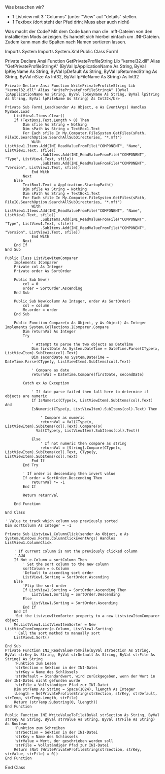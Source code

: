 Was brauchen wir?
- 1 Listview mit 3 "Columns" (unter "View" auf "details" stellen.
- 1 Textbox (dort steht der Pfad drin; Muss aber auch nicht)

Was macht der Code?
Mit dem Code kann man die .mft-Dateien von den installierten Mods anzeigen. Es handelt sich hierbei einfach um .INI-Dateien. Zudem kann man die Spalten nach Namen sortieren lassen.

Imports System
Imports System.Xml
Public Class Form1

   Private Declare Ansi Function GetPrivateProfileString Lib "kernel32.dll" Alias "GetPrivateProfileStringA" (ByVal lpApplicationName As String, ByVal lpKeyName As String, ByVal lpDefault As String, ByVal lpReturnedString As String, ByVal nSize As Int32, ByVal lpFileName As String) As Int32</br>
    
    Private Declare Ansi Function WritePrivateProfileString Lib "kernel32.dll" Alias "WritePrivateProfileStringA" (ByVal lpApplicationName As String, ByVal lpKeyName As String, ByVal lpString As String, ByVal lpFileName As String) As Int32</br>
  
    Private Sub Form1_Load(sender As Object, e As EventArgs) Handles MyBase.Load
        ListView1.Items.Clear()
        If (TextBox1.Text.Length > 0) Then
            Dim sfile As String = Nothing
            Dim sPath As String = TextBox1.Text
            For Each sfile In My.Computer.FileSystem.GetFiles(sPath, FileIO.SearchOption.SearchAllSubDirectories, "*.mft")
                With ListView1.Items.Add(INI_ReadValueFromFile("COMPONENT", "Name", ListView1.Text, sfile))
                    .SubItems.Add(INI_ReadValueFromFile("COMPONENT", "Type", ListView1.Text, sfile))
                    .SubItems.Add(INI_ReadValueFromFile("COMPONENT", "Version", ListView1.Text, sfile))
                End With
            Next
        Else
            TextBox1.Text = Application.StartupPath()
            Dim sfile As String = Nothing
            Dim sPath As String = TextBox1.Text
            For Each sfile In My.Computer.FileSystem.GetFiles(sPath, FileIO.SearchOption.SearchAllSubDirectories, "*.mft")
                With ListView1.Items.Add(INI_ReadValueFromFile("COMPONENT", "Name", ListView1.Text, sfile))
                    .SubItems.Add(INI_ReadValueFromFile("COMPONENT", "Type", ListView1.Text, sfile))
                    .SubItems.Add(INI_ReadValueFromFile("COMPONENT", "Version", ListView1.Text, sfile))
                End With
            Next
        End If
    End Sub

    Public Class ListViewItemComparer
        Implements IComparer
        Private col As Integer
        Private order As SortOrder

        Public Sub New()
            col = 0
            order = SortOrder.Ascending
        End Sub

        Public Sub New(column As Integer, order As SortOrder)
            col = column
            Me.order = order
        End Sub

        Public Function Compare(x As Object, y As Object) As Integer Implements System.Collections.IComparer.Compare
            Dim returnVal As Integer
            Try

                ' Attempt to parse the two objects as DateTime
                Dim firstDate As System.DateTime = DateTime.Parse(CType(x, ListViewItem).SubItems(col).Text)
                Dim secondDate As System.DateTime = DateTime.Parse(CType(y, ListViewItem).SubItems(col).Text)

                ' Compare as date
                returnVal = DateTime.Compare(firstDate, secondDate)

            Catch ex As Exception

                ' If date parse failed then fall here to determine if objects are numeric
                If IsNumeric(CType(x, ListViewItem).SubItems(col).Text) And
                IsNumeric(CType(y, ListViewItem).SubItems(col).Text) Then

                    ' Compare as numeric
                    returnVal = Val(CType(x, ListViewItem).SubItems(col).Text).CompareTo(
                  Val(CType(y, ListViewItem).SubItems(col).Text))

                Else
                    ' If not numeric then compare as string
                    returnVal = [String].Compare(CType(x, ListViewItem).SubItems(col).Text, CType(y, ListViewItem).SubItems(col).Text)
                End If
            End Try

            ' If order is descending then invert value
            If order = SortOrder.Descending Then
                returnVal *= -1
            End If

            Return returnVal

        End Function

    End Class

    ' Value to track which column was previously sorted
    Dim sortColumn As Integer = -1

    Private Sub Listview1_ColumnClick(sender As Object, e As System.Windows.Forms.ColumnClickEventArgs) Handles ListView1.ColumnClick

        ' If current column is not the previously clicked column
        ' Add
        If Not e.Column = sortColumn Then
            ' Set the sort column to the new column
            sortColumn = e.Column
            'Default to ascending sort order
            ListView1.Sorting = SortOrder.Ascending
        Else
            'Flip the sort order
            If ListView1.Sorting = SortOrder.Ascending Then
                ListView1.Sorting = SortOrder.Descending
            Else
                ListView1.Sorting = SortOrder.Ascending
            End If
        End If
        'Set the ListviewItemSorter property to a new ListviewItemComparer object
        Me.ListView1.ListViewItemSorter = New ListViewItemComparer(e.Column, ListView1.Sorting)
        ' Call the sort method to manually sort
        ListView1.Sort()

    End Sub
    Private Function INI_ReadValueFromFile(ByVal strSection As String, ByVal strKey As String, ByVal strDefault As String, ByVal strFile As String) As String
        'Funktion zum Lesen
        'strSection = Sektion in der INI-Datei
        'strKey = Name des Schlüssels
        'strDefault = Standardwert, wird zurückgegeben, wenn der Wert in der INI-Datei nicht gefunden wurde
        'strFile = Vollständiger Pfad zur INI-Datei
        Dim strTemp As String = Space(1024), lLength As Integer
        lLength = GetPrivateProfileString(strSection, strKey, strDefault, strTemp, strTemp.Length, strFile)
        Return (strTemp.Substring(0, lLength))
    End Function

    Public Function INI_WriteValueToFile(ByVal strSection As String, ByVal strKey As String, ByVal strValue As String, ByVal strFile As String) As Boolean
        'Funktion zum Schreiben
        'strSection = Sektion in der INI-Datei
        'strKey = Name des Schlüssels
        'strValue = Wert, der geschrieben werden soll
        'strFile = Vollständiger Pfad zur INI-Datei
        Return (Not (WritePrivateProfileString(strSection, strKey, strValue, strFile) = 0))
    End Function

End Class
